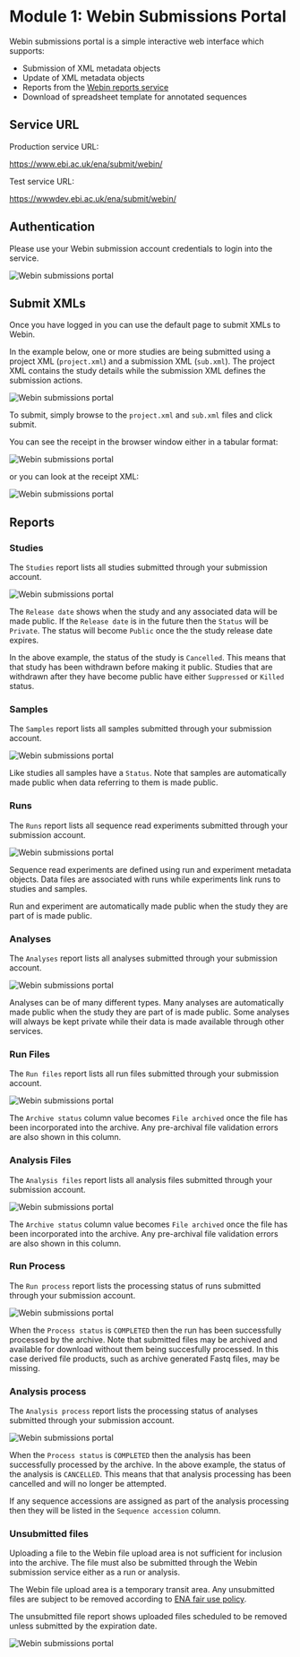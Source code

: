 # Module 1: Webin Submissions Portal

Webin submissions portal is a simple interactive web interface which supports:

* Submission of XML metadata objects
* Update of XML metadata objects
* Reports from the [Webin reports service](prog_10.html)
* Download of spreadsheet template for annotated sequences

## Service URL

Production service URL:

<https://www.ebi.ac.uk/ena/submit/webin/>

Test service URL:

<https://wwwdev.ebi.ac.uk/ena/submit/webin/>

## Authentication

Please use your Webin submission account credentials to login into the service.

![Webin submissions portal](images/webin_portal_login.png)

## Submit XMLs

Once you have logged in you can use the default page to submit XMLs to Webin.

In the example below, one or more studies are being submitted using a project XML (`project.xml`) and a
submission XML (`sub.xml`). The project XML contains the study details while the submission XML
defines the submission actions.

![Webin submissions portal](images/webin_portal_study.png)

To submit, simply browse to the `project.xml` and `sub.xml` files and click submit.

You can see the receipt in the browser window either in a tabular format:

![Webin submissions portal](images/webin_portal_study2.png)

or you can look at the receipt XML:

![Webin submissions portal](images/webin_portal_study3.png)

## Reports

### Studies

The `Studies` report lists all studies submitted through your
submission account.

![Webin submissions portal](images/webin_portal_studies.png)

The `Release date` shows when the study and any associated data
will be made public. If the `Release date` is in the future
then the `Status` will be `Private`. The status will become `Public`
once the the study release date expires.

In the above example, the status of the study is `Cancelled`. This
means that that study has been withdrawn before making it public.
Studies that are withdrawn after they have become public have
either `Suppressed` or `Killed` status.

### Samples

The `Samples` report lists all samples submitted through your
submission account.

![Webin submissions portal](images/webin_portal_samples.png)

Like studies all samples have a `Status`. Note that samples
are automatically made public when data referring to them
is made public.

### Runs

The `Runs` report lists all sequence read experiments submitted through your
submission account.

![Webin submissions portal](images/webin_portal_runs.png)

Sequence read experiments are defined using run and experiment metadata
objects. Data files are associated with runs while experiments
link runs to studies and samples.

Run and experiment are automatically made public when
the study they are part of is made public.

### Analyses

The `Analyses` report lists all analyses submitted through your
submission account.

![Webin submissions portal](images/webin_portal_analyses.png)

Analyses can be of many different types. Many analyses are automatically made
public when the study they are part of is made public. Some analyses
will always be kept private while their data is made available
through other services.

### Run Files

The `Run files` report lists all run files submitted through your
submission account.

![Webin submissions portal](images/webin_portal_run_files.png)

The `Archive status` column value becomes `File archived`
once the file has been incorporated into the archive. Any pre-archival
file validation errors are also shown in this column.

### Analysis Files

The `Analysis files` report lists all analysis files submitted through your
submission account.

![Webin submissions portal](images/webin_portal_analysis_files.png)

The `Archive status` column value becomes `File archived`
once the file has been incorporated into the archive. Any pre-archival
file validation errors are also shown in this column.

### Run Process

The `Run process` report lists the processing status of runs submitted through your
submission account.  

![Webin submissions portal](images/webin_portal_run_process.png)

When the `Process status` is `COMPLETED` then the run has
been successfully processed by the archive. Note that submitted
files may be archived and available for download without them
being succesfully processed. In this case derived file
products, such as archive generated Fastq files, may
be missing.

### Analysis process

The `Analysis process` report lists the processing status of analyses submitted through your
submission account.  

![Webin submissions portal](images/webin_portal_analysis_process.png)

When the `Process status` is `COMPLETED` then the analysis has
been successfully processed by the archive. In the above example, the status of the
analysis is `CANCELLED`. This means that that analysis processing has been
cancelled and will no longer be attempted.

If any sequence accessions are assigned as part of the analysis processing
then they will be listed in the `Sequence accession` column.

### Unsubmitted files

Uploading a file to the Webin file upload area is not sufficient for inclusion into the archive.
The file must also be submitted through the Webin submission service either as a run or analysis.

The Webin file upload area is a temporary transit area. Any unsubmitted files are subject
to be removed according to [ENA fair use policy](upload_01.html).

The unsubmitted file report shows uploaded files scheduled to be removed unless
submitted by the expiration date.

![Webin submissions portal](images/webin_portal_unsubmitted_files.png)
